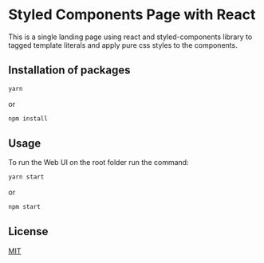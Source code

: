 # Styled Components Page with React

This is a single landing page using react and styled-components library to tagged template literals and apply pure css styles to the components.

## Installation of packages

```bash
yarn
```
or

```bash
npm install
```

## Usage

To run the Web UI on the root folder run the command:

```bash
yarn start
```
or
```bash
npm start
```


## License

[MIT](https://choosealicense.com/licenses/mit/)

